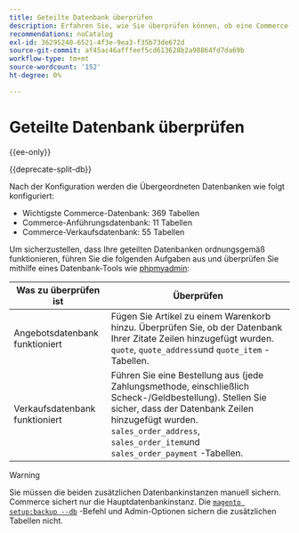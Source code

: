 ```yaml
---
title: Geteilte Datenbank überprüfen
description: Erfahren Sie, wie Sie überprüfen können, ob eine Commerce-geteilte Datenbankkonfiguration ordnungsgemäß funktioniert.
recommendations: noCatalog
exl-id: 36295240-6521-4f3e-9ea3-f35b73de672d
source-git-commit: af45ac46afffeef5cd613628b2a98864fd7da69b
workflow-type: tm+mt
source-wordcount: '152'
ht-degree: 0%

---
```


# Geteilte Datenbank überprüfen

{{ee-only}}

{{deprecate-split-db}}

Nach der Konfiguration werden die Übergeordneten Datenbanken wie folgt konfiguriert:

- Wichtigste Commerce-Datenbank: 369 Tabellen
- Commerce-Anführungsdatenbank: 11 Tabellen
- Commerce-Verkaufsdatenbank: 55 Tabellen

Um sicherzustellen, dass Ihre geteilten Datenbanken ordnungsgemäß funktionieren, führen Sie die folgenden Aufgaben aus und überprüfen Sie mithilfe eines Datenbank-Tools wie [phpmyadmin](../../installation/prerequisites/optional-software.md#phpmyadmin):

| Was zu überprüfen ist | Überprüfen |
| -------------- | ------------- |
| Angebotsdatenbank funktioniert | Fügen Sie Artikel zu einem Warenkorb hinzu. Überprüfen Sie, ob der Datenbank Ihrer Zitate Zeilen hinzugefügt wurden. `quote`, `quote_address`und `quote_item` -Tabellen. |
| Verkaufsdatenbank funktioniert | Führen Sie eine Bestellung aus (jede Zahlungsmethode, einschließlich Scheck-/Geldbestellung). Stellen Sie sicher, dass der Datenbank Zeilen hinzugefügt wurden. `sales_order_address`, `sales_order_item`und `sales_order_payment` -Tabellen. |

>[!WARNING]
>
>Sie müssen die beiden zusätzlichen Datenbankinstanzen manuell sichern. Commerce sichert nur die Hauptdatenbankinstanz. Die [`magento setup:backup --db`](../../installation/tutorials/backup.md) -Befehl und Admin-Optionen sichern die zusätzlichen Tabellen nicht.
